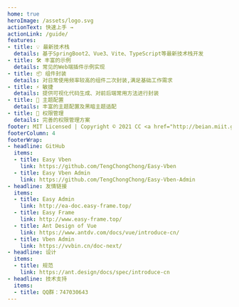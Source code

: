 ```yaml
---
home: true
heroImage: /assets/logo.svg
actionText: 快速上手 →
actionLink: /guide/
features:
- title: 💡 最新技术栈
  details: 基于SpringBoot2、Vue3、Vite、TypeScript等最新技术栈开发
- title: 🛠️ 丰富的示例
  details: 常见的Web端插件示例实现
- title: 📦 组件封装
  details: 对日常使用频率较高的组件二次封装,满足基础工作需求
- title: ⚡ ️敏捷
  details: 提供可视化代码生成、对前后端常用方法进行封装
- title: 🔩 主题配置
  details: 丰富的主题配置及黑暗主题适配
- title: 🔑 权限管理
  details: 完善的权限管理方案
footer: MIT Licensed | Copyright © 2021 CC <a href="http://beian.miit.gov.cn/" target="_blank">苏ICP备19030909号</a>
footerColumn: 4
footerWrap:
- headline: GitHub
  items:
  - title: Easy Vben
    link: https://github.com/TengChongChong/Easy-Vben
  - title: Easy Vben Admin
    link: https://github.com/TengChongChong/Easy-Vben-Admin
- headline: 友情链接
  items:
  - title: Easy Admin
    link: http://ea-doc.easy-frame.top/
  - title: Easy Frame
    link: http://www.easy-frame.top/
  - title: Ant Design of Vue
    link: https://www.antdv.com/docs/vue/introduce-cn/
  - title: Vben Admin
    link: https://vvbin.cn/doc-next/
- headline: 设计
  items:
  - title: 规范
    link: https://ant.design/docs/spec/introduce-cn
- headline: 技术支持
  items:
  - title: QQ群：747030643
---
```

